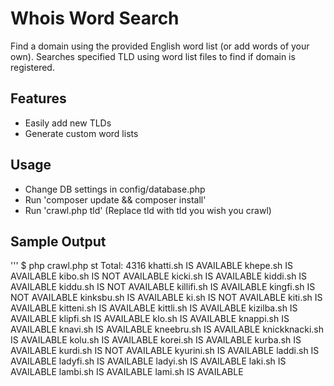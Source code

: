 Whois Word Search
=================

Find a domain using the provided English word list (or add words of your own). Searches specified TLD using word list files to find if domain is registered. 

Features
-----
* Easily add new TLDs
* Generate custom word lists

Usage
-----

* Change DB settings in config/database.php
* Run 'composer update && composer install'
* Run 'crawl.php tld' (Replace tld with tld you wish you crawl)

Sample Output
-------------
'''
$ php crawl.php st
Total: 4316
khatti.sh IS AVAILABLE
khepe.sh IS AVAILABLE
kibo.sh IS NOT AVAILABLE
kicki.sh IS AVAILABLE
kiddi.sh IS AVAILABLE
kiddu.sh IS NOT AVAILABLE
killifi.sh IS AVAILABLE
kingfi.sh IS NOT AVAILABLE
kinksbu.sh IS AVAILABLE
ki.sh IS NOT AVAILABLE
kiti.sh IS AVAILABLE
kitteni.sh IS AVAILABLE
kittli.sh IS AVAILABLE
kizilba.sh IS AVAILABLE
klipfi.sh IS AVAILABLE
klo.sh IS AVAILABLE
knappi.sh IS AVAILABLE
knavi.sh IS AVAILABLE
kneebru.sh IS AVAILABLE
knickknacki.sh IS AVAILABLE
kolu.sh IS AVAILABLE
korei.sh IS AVAILABLE
kurba.sh IS AVAILABLE
kurdi.sh IS NOT AVAILABLE
kyurini.sh IS AVAILABLE
laddi.sh IS AVAILABLE
ladyfi.sh IS AVAILABLE
ladyi.sh IS AVAILABLE
laki.sh IS AVAILABLE
lambi.sh IS AVAILABLE
lami.sh IS AVAILABLE
